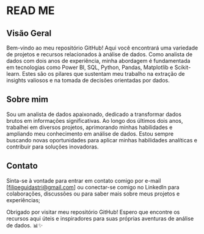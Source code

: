 # READ ME

## Visão Geral
Bem-vindo ao meu repositório GitHub! Aqui você encontrará uma variedade de projetos e recursos relacionados à análise de dados. Como analista de dados com dois anos de experiência, minha abordagem é fundamentada em tecnologias como Power BI, SQL, Python, Pandas, Matplotlib e Scikit-learn. Estes são os pilares que sustentam meu trabalho na extração de insights valiosos e na tomada de decisões orientadas por dados.

## Sobre mim
Sou um analista de dados apaixonado, dedicado a transformar dados brutos em informações significativas. Ao longo dos últimos dois anos, trabalhei em diversos projetos, aprimorando minhas habilidades e ampliando meu conhecimento em análise de dados. Estou sempre buscando novas oportunidades para aplicar minhas habilidades analíticas e contribuir para soluções inovadoras.

## Contato
Sinta-se à vontade para entrar em contato comigo por e-mail [filipeguidastri@gmail.com] ou conectar-se comigo no LinkedIn para colaborações, discussões ou para saber mais sobre meus projetos e experiências;

Obrigado por visitar meu repositório GitHub! Espero que encontre os recursos aqui úteis e inspiradores para suas próprias aventuras de análise de dados. 📊✨